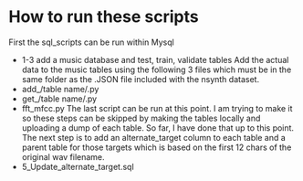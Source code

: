# How to run these scripts
First the sql_scripts can be run within Mysql
* 1-3 add a music database and test, train, validate tables
Add the actual data to the music tables using the following 3 files which must be in the same folder as the .JSON file included with the nsynth dataset.
* add_/table name/.py
* get_/table name/.py
* fft_mfcc.py
The last script can be run at this point. I am trying to make it so these steps can be skipped by making the tables locally and uploading a dump of each table. So far, I have done that up to this point. The next step is to add an alternate_target column to each table and a parent table for those targets which is based on the first 12 chars of the original wav filename.
* 5_Update_alternate_target.sql
